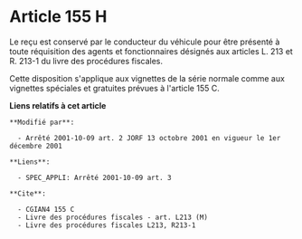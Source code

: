 # Article 155 H

Le reçu est conservé par le conducteur du véhicule pour être présenté à toute réquisition des agents et fonctionnaires
désignés aux articles L. 213 et R. 213-1 du livre des procédures fiscales.

Cette disposition s'applique aux vignettes de la série normale comme aux vignettes spéciales et gratuites prévues à l'article
155 C.

**Liens relatifs à cet article**

	**Modifié par**:

	  - Arrêté 2001-10-09 art. 2 JORF 13 octobre 2001 en vigueur le 1er décembre 2001

	**Liens**:

	  - SPEC_APPLI: Arrêté 2001-10-09 art. 3

	**Cite**:

	  - CGIAN4 155 C
	  - Livre des procédures fiscales - art. L213 (M)
	  - Livre des procédures fiscales L213, R213-1

